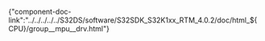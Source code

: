 {"component-doc-link":"../../../../../S32DS/software/S32SDK_S32K1xx_RTM_4.0.2/doc/html_${CPU}/group__mpu__drv.html"}